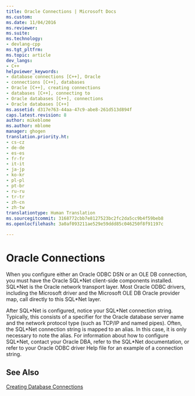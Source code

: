 ```yaml
---
title: Oracle Connections | Microsoft Docs
ms.custom: 
ms.date: 11/04/2016
ms.reviewer: 
ms.suite: 
ms.technology:
- devlang-cpp
ms.tgt_pltfrm: 
ms.topic: article
dev_langs:
- C++
helpviewer_keywords:
- database connections [C++], Oracle
- connections [C++], databases
- Oracle [C++], creating connections
- databases [C++], connecting to
- Oracle databases [C++], connections
- Oracle databases [C++]
ms.assetid: d317e763-44aa-47c9-abe8-261d513d894f
caps.latest.revision: 8
author: mikeblome
ms.author: mblome
manager: ghogen
translation.priority.ht:
- cs-cz
- de-de
- es-es
- fr-fr
- it-it
- ja-jp
- ko-kr
- pl-pl
- pt-br
- ru-ru
- tr-tr
- zh-cn
- zh-tw
translationtype: Human Translation
ms.sourcegitcommit: 3168772cbb7e8127523bc2fc2da5cc9b4f59beb8
ms.openlocfilehash: 3a0af093211ae529e59ddd85c046250f8f91197c

---
```

# Oracle Connections
When you configure either an Oracle ODBC DSN or an OLE DB connection, you must have the Oracle SQL*Net client-side components installed. SQL\*Net is the Oracle network transport layer. Most Oracle ODBC drivers, including the Microsoft driver and the Microsoft OLE DB Oracle provider map, call directly to this SQL\*Net layer.  
  
 After SQL*Net is configured, notice your SQL\*Net connection string. Typically, this consists of a specifier for the Oracle database server name and the network protocol type (such as TCP/IP and named pipes). Often, the SQL\*Net connection string is mapped to an alias. In this case, it is only necessary to note the alias. For information about how to configure SQL\*Net, contact your Oracle DBA, refer to the SQL\*Net documentation, or refer to your Oracle ODBC driver Help file for an example of a connection string.  
  
## See Also  
 [Creating Database Connections](../../data/ado-rdo/creating-database-connections.md)


<!--HONumber=Jan17_HO1-->


